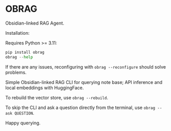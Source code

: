 # OBRAG
Obsidian-linked RAG Agent.

Installation:

Requires Python >= 3.11:

```python
pip install obrag
obrag --help
```

If there are any issues, reconfiguring with `obrag --reconfigure` should solve problems.

Simple Obsidian-linked RAG CLI for querying note base; API inference and local embeddings with HuggingFace.

To rebuild the vector store, use `obrag --rebuild`.

To skip the CLI and ask a question directly from the terminal, use `obrag --ask QUESTION`.

Happy querying.